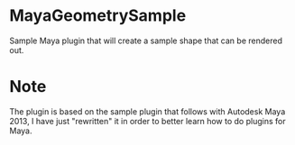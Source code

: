 MayaGeometrySample
==================

Sample Maya plugin that will create a sample shape that can be rendered out.

Note
====

The plugin is based on the sample plugin that follows with Autodesk Maya 2013,
I have just "rewritten" it in order to better learn how to do plugins for Maya.